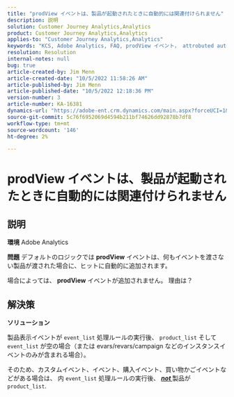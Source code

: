 ```yaml
---
title: "prodView イベントは、製品が起動されたときに自動的には関連付けられません"
description: 説明
solution: Customer Journey Analytics,Analytics
product: Customer Journey Analytics,Analytics
applies-to: "Customer Journey Analytics,Analytics"
keywords: "KCS, Adobe Analytics, FAQ, prodView イベント， attrobuted automatically, product, rubied"
resolution: Resolution
internal-notes: null
bug: true
article-created-by: Jim Menn
article-created-date: "10/5/2022 11:58:26 AM"
article-published-by: Jim Menn
article-published-date: "10/5/2022 12:18:36 PM"
version-number: 3
article-number: KA-16381
dynamics-url: "https://adobe-ent.crm.dynamics.com/main.aspx?forceUCI=1&pagetype=entityrecord&etn=knowledgearticle&id=43d0a503-a544-ed11-bba1-000d3a3064b8"
source-git-commit: 5c76f6952069d4594b211bf74626dd92878b7df8
workflow-type: tm+mt
source-wordcount: '146'
ht-degree: 2%

---
```


# prodView イベントは、製品が起動されたときに自動的には関連付けられません

## 説明


<b>環境</b>
Adobe Analytics

<b>問題</b>
デフォルトのロジックでは <b>prodView</b> イベントは、何もイベントを渡さない製品が渡された場合に、ヒットに自動的に追加されます。

場合によっては、 <b>prodView</b> イベントが追加されません。 理由は？


## 解決策


<b>ソリューション</b>

製品表示イベントが `event_list` 処理ルールの実行後、 `product_list` そして `event_list` が空の場合（または evars/revars/campaign などのインスタンスイベントのみが含まれる場合）。

そのため、カスタムイベント、イベント、購入イベント、買い物かごイベントなどがある場合は、 内 `event_list` 処理ルールの実行後、 <u><em><b>not </b></em></u>製品が `product_list`.
